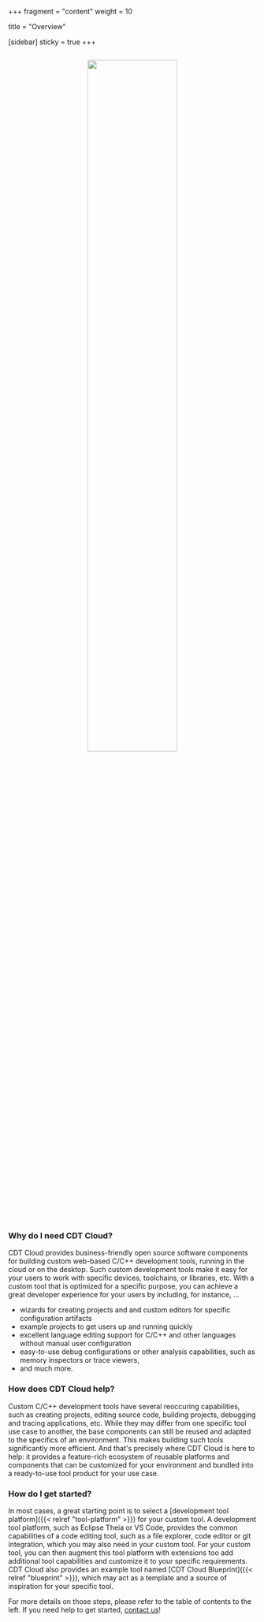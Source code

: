 +++
fragment = "content"
weight = 10

title = "Overview"

[sidebar]
  sticky = true
+++

<p align="center" style="padding-top: 1em; padding-bottom: 1em">
  <img src="/images/diagramanimated.gif" width="60%" style="border-radius: 5px" />
</p>

### Why do I need CDT Cloud?

CDT Cloud provides business-friendly open source software components for building custom web-based C/C++ development tools, running in the cloud or on the desktop.
Such custom development tools make it easy for your users to work with specific devices, toolchains, or libraries, etc.
With a custom tool that is optimized for a specific purpose, you can achieve a great developer experience for your users by including, for instance, ...

* wizards for creating projects and and custom editors for specific configuration artifacts
* example projects to get users up and running quickly
* excellent language editing support for C/C++ and other languages without manual user configuration
* easy-to-use debug configurations or other analysis capabilities, such as memory inspectors or trace viewers,
* and much more.

### How does CDT Cloud help?

Custom C/C++ development tools have several reoccuring capabilities, such as creating projects, editing source code, building projects, debugging and tracing applications, etc.
While they may differ from one specific tool use case to another, the base components can still be reused and adapted to the specifics of an environment.
This makes building such tools significantly more efficient.
And that's precisely where CDT Cloud is here to help: it provides a feature-rich ecosystem of reusable platforms and components that can be customized for your environment and bundled into a ready-to-use tool product for your use case.

### How do I get started?

In most cases, a great starting point is to select a [development tool platform]({{< relref  "tool-platform" >}}) for your custom tool.
A development tool platform, such as Eclipse Theia or VS Code, provides the common capabilities of a code editing tool, such as a file explorer, code editor or git integration, which you may also need in your custom tool.
For your custom tool, you can then augment this tool platform with extensions too add additional tool capabilities and customize it to your specific requirements.
CDT Cloud also provides an example tool named [CDT Cloud Blueprint]({{< relref  "blueprint" >}}), which may act as a template and a source of inspiration for your specific tool.

For more details on those steps, please refer to the table of contents to the left.
If you need help to get started, [contact us](/contact)!
